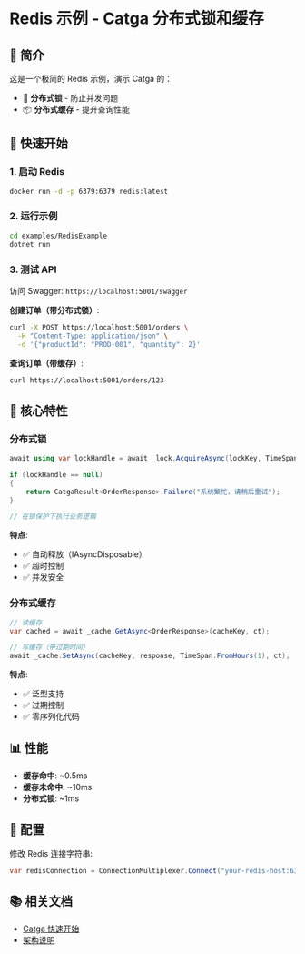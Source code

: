 # Redis 示例 - Catga 分布式锁和缓存

## 📖 简介

这是一个极简的 Redis 示例，演示 Catga 的：
- 🔐 **分布式锁** - 防止并发问题
- 📦 **分布式缓存** - 提升查询性能

## 🚀 快速开始

### 1. 启动 Redis

```bash
docker run -d -p 6379:6379 redis:latest
```

### 2. 运行示例

```bash
cd examples/RedisExample
dotnet run
```

### 3. 测试 API

访问 Swagger: `https://localhost:5001/swagger`

**创建订单（带分布式锁）**:
```bash
curl -X POST https://localhost:5001/orders \
  -H "Content-Type: application/json" \
  -d '{"productId": "PROD-001", "quantity": 2}'
```

**查询订单（带缓存）**:
```bash
curl https://localhost:5001/orders/123
```

## 🎯 核心特性

### 分布式锁

```csharp
await using var lockHandle = await _lock.AcquireAsync(lockKey, TimeSpan.FromSeconds(10), ct);

if (lockHandle == null)
{
    return CatgaResult<OrderResponse>.Failure("系统繁忙，请稍后重试");
}

// 在锁保护下执行业务逻辑
```

**特点**:
- ✅ 自动释放（IAsyncDisposable）
- ✅ 超时控制
- ✅ 并发安全

### 分布式缓存

```csharp
// 读缓存
var cached = await _cache.GetAsync<OrderResponse>(cacheKey, ct);

// 写缓存（带过期时间）
await _cache.SetAsync(cacheKey, response, TimeSpan.FromHours(1), ct);
```

**特点**:
- ✅ 泛型支持
- ✅ 过期控制
- ✅ 零序列化代码

## 📊 性能

- **缓存命中**: ~0.5ms
- **缓存未命中**: ~10ms
- **分布式锁**: ~1ms

## 🔧 配置

修改 Redis 连接字符串:

```csharp
var redisConnection = ConnectionMultiplexer.Connect("your-redis-host:6379");
```

## 📚 相关文档

- [Catga 快速开始](../../QUICK_START.md)
- [架构说明](../../ARCHITECTURE.md)


